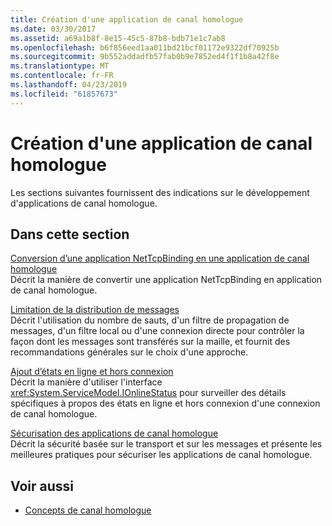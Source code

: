 ```yaml
---
title: Création d'une application de canal homologue
ms.date: 03/30/2017
ms.assetid: a69a1b8f-8e15-45c5-87b8-bdb71e1c7ab8
ms.openlocfilehash: b6f856eed1aa011bd21bcf01172e9322df70925b
ms.sourcegitcommit: 9b552addadfb57fab0b9e7852ed4f1f1b8a42f8e
ms.translationtype: MT
ms.contentlocale: fr-FR
ms.lasthandoff: 04/23/2019
ms.locfileid: "61857673"
---
```

# <a name="building-a-peer-channel-application"></a>Création d'une application de canal homologue
Les sections suivantes fournissent des indications sur le développement d'applications de canal homologue.  
  
## <a name="in-this-section"></a>Dans cette section  
 [Conversion d’une application NetTcpBinding en une application de canal homologue](../../../../docs/framework/wcf/feature-details/converting-a-nettcpbinding-application-to-a-peer-channel-application.md)  
 Décrit la manière de convertir une application NetTcpBinding en application de canal homologue.  
  
 [Limitation de la distribution de messages](../../../../docs/framework/wcf/feature-details/limiting-message-distribution.md)  
 Décrit l'utilisation du nombre de sauts, d'un filtre de propagation de messages, d'un filtre local ou d'une connexion directe pour contrôler la façon dont les messages sont transférés sur la maille, et fournit des recommandations générales sur le choix d'une approche.  
  
 [Ajout d’états en ligne et hors connexion](../../../../docs/framework/wcf/feature-details/adding-online-and-offline-status.md)  
 Décrit la manière d'utiliser l'interface <xref:System.ServiceModel.IOnlineStatus> pour surveiller des détails spécifiques à propos des états en ligne et hors connexion d'une connexion de canal homologue.  
  
 [Sécurisation des applications de canal homologue](../../../../docs/framework/wcf/feature-details/securing-peer-channel-applications.md)  
 Décrit la sécurité basée sur le transport et sur les messages et présente les meilleures pratiques pour sécuriser les applications de canal homologue.  
  
## <a name="see-also"></a>Voir aussi

- [Concepts de canal homologue](../../../../docs/framework/wcf/feature-details/peer-channel-concepts.md)
